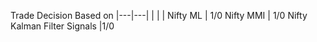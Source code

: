 Trade Decision Based on 
|---|---|
|   |    |
Nifty ML | 1/0
Nifty MMI | 1/0
Nifty Kalman Filter Signals |1/0

